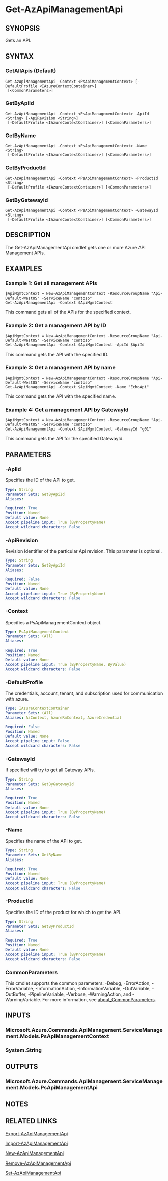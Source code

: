 ﻿---
external help file: Microsoft.Azure.PowerShell.Cmdlets.ApiManagement.ServiceManagement.dll-Help.xml
Module Name: Az.ApiManagement
online version: https://docs.microsoft.com/powershell/module/az.apimanagement/get-azapimanagementapi
schema: 2.0.0
---

# Get-AzApiManagementApi

## SYNOPSIS
Gets an API.

## SYNTAX

### GetAllApis (Default)
```
Get-AzApiManagementApi -Context <PsApiManagementContext> [-DefaultProfile <IAzureContextContainer>]
 [<CommonParameters>]
```

### GetByApiId
```
Get-AzApiManagementApi -Context <PsApiManagementContext> -ApiId <String> [-ApiRevision <String>]
 [-DefaultProfile <IAzureContextContainer>] [<CommonParameters>]
```

### GetByName
```
Get-AzApiManagementApi -Context <PsApiManagementContext> -Name <String>
 [-DefaultProfile <IAzureContextContainer>] [<CommonParameters>]
```

### GetByProductId
```
Get-AzApiManagementApi -Context <PsApiManagementContext> -ProductId <String>
 [-DefaultProfile <IAzureContextContainer>] [<CommonParameters>]
```

### GetByGatewayId
```
Get-AzApiManagementApi -Context <PsApiManagementContext> -GatewayId <String>
 [-DefaultProfile <IAzureContextContainer>] [<CommonParameters>]
```

## DESCRIPTION
The Get-AzApiManagementApi cmdlet gets one or more Azure API Management APIs.

## EXAMPLES

### Example 1: Get all management APIs
```
$ApiMgmtContext = New-AzApiManagementContext -ResourceGroupName "Api-Default-WestUS" -ServiceName "contoso"
Get-AzApiManagementApi -Context $ApiMgmtContext
```

This command gets all of the APIs for the specified context.

### Example 2: Get a management API by ID
```
$ApiMgmtContext = New-AzApiManagementContext -ResourceGroupName "Api-Default-WestUS" -ServiceName "contoso"
Get-AzApiManagementApi -Context $ApiMgmtContext -ApiId $ApiId
```

This command gets the API with the specified ID.

### Example 3: Get a management API by name
```
$ApiMgmtContext = New-AzApiManagementContext -ResourceGroupName "Api-Default-WestUS" -ServiceName "contoso"
Get-AzApiManagementApi -Context $ApiMgmtContext -Name "EchoApi"
```

This command gets the API with the specified name.

### Example 4: Get a management API by GatewayId
```
$ApiMgmtContext = New-AzApiManagementContext -ResourceGroupName "Api-Default-WestUS" -ServiceName "contoso"
Get-AzApiManagementApi -Context $ApiMgmtContext -GatewayId "g01"
```

This command gets the API for the specified GatewayId.

## PARAMETERS

### -ApiId
Specifies the ID of the API to get.

```yaml
Type: String
Parameter Sets: GetByApiId
Aliases:

Required: True
Position: Named
Default value: None
Accept pipeline input: True (ByPropertyName)
Accept wildcard characters: False
```

### -ApiRevision
Revision Identifier of the particular Api revision.
This parameter is optional.

```yaml
Type: String
Parameter Sets: GetByApiId
Aliases:

Required: False
Position: Named
Default value: None
Accept pipeline input: True (ByPropertyName)
Accept wildcard characters: False
```

### -Context
Specifies a PsApiManagementContext object.

```yaml
Type: PsApiManagementContext
Parameter Sets: (All)
Aliases:

Required: True
Position: Named
Default value: None
Accept pipeline input: True (ByPropertyName, ByValue)
Accept wildcard characters: False
```

### -DefaultProfile
The credentials, account, tenant, and subscription used for communication with azure.

```yaml
Type: IAzureContextContainer
Parameter Sets: (All)
Aliases: AzContext, AzureRmContext, AzureCredential

Required: False
Position: Named
Default value: None
Accept pipeline input: False
Accept wildcard characters: False
```

### -GatewayId
If specified will try to get all Gateway APIs.

```yaml
Type: String
Parameter Sets: GetByGatewayId
Aliases:

Required: True
Position: Named
Default value: None
Accept pipeline input: True (ByPropertyName)
Accept wildcard characters: False
```

### -Name
Specifies the name of the API to get.

```yaml
Type: String
Parameter Sets: GetByName
Aliases:

Required: True
Position: Named
Default value: None
Accept pipeline input: True (ByPropertyName)
Accept wildcard characters: False
```

### -ProductId
Specifies the ID of the product for which to get the API.

```yaml
Type: String
Parameter Sets: GetByProductId
Aliases:

Required: True
Position: Named
Default value: None
Accept pipeline input: True (ByPropertyName)
Accept wildcard characters: False
```

### CommonParameters
This cmdlet supports the common parameters: -Debug, -ErrorAction, -ErrorVariable, -InformationAction, -InformationVariable, -OutVariable, -OutBuffer, -PipelineVariable, -Verbose, -WarningAction, and -WarningVariable. For more information, see [about_CommonParameters](http://go.microsoft.com/fwlink/?LinkID=113216).

## INPUTS

### Microsoft.Azure.Commands.ApiManagement.ServiceManagement.Models.PsApiManagementContext
### System.String
## OUTPUTS

### Microsoft.Azure.Commands.ApiManagement.ServiceManagement.Models.PsApiManagementApi
## NOTES

## RELATED LINKS

[Export-AzApiManagementApi]()

[Import-AzApiManagementApi]()

[New-AzApiManagementApi]()

[Remove-AzApiManagementApi]()

[Set-AzApiManagementApi]()

